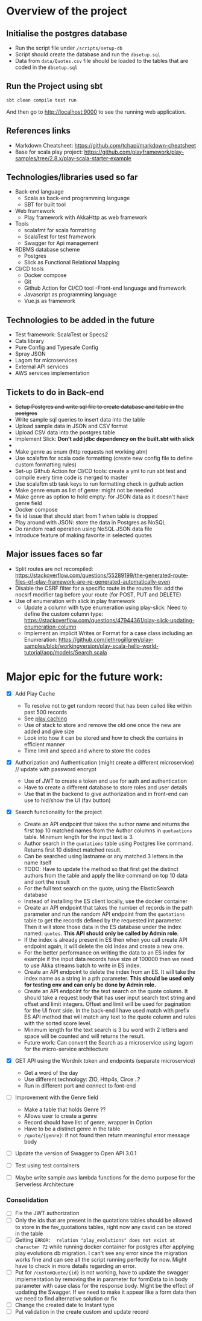 # Overview of the project

## Initialise the postgres database
- Run the script file under `/scripts/setup-db`
- Script should create the database and run the `dbsetup.sql`
- Data from `data/Quotes.csv` file should be loaded to the tables that are coded in the `dbsetup.sql`

## Run the Project using sbt
```bash
sbt clean compile test run
```
And then go to <http://localhost:9000> to see the running web application.

## References links
- Markdown Cheatsheet: https://github.com/tchapi/markdown-cheatsheet
- Base for scala play project: https://github.com/playframework/play-samples/tree/2.8.x/play-scala-starter-example

## Technologies/libraries used so far
- Back-end language
    - Scala as back-end programming language
    - SBT for built tool
- Web framework
    - Play framework with AkkaHttp as web framework
- Tools
    - scalafmt for scala formatting
    - ScalaTest for test framework
    - Swagger for Api management
- RDBMS database scheme
    - Postgres
    - Slick as Functional Relational Mapping
- CI/CD tools
    - Docker compose
    - Git
    - Github Action for CI/CD tool
-Front-end language and framework
    - Javascript as programming language
    - Vue.js as framework

## Technologies to be added in the future
- Test framework: ScalaTest or Specs2
- Cats library
- Pure Config and Typesafe Config
- Spray JSON
- Lagom for microservices 
- External API services 
- AWS services implementation

## Tickets to do in Back-end
- <del>Setup Postgres and write sql file to create database and table in the postgres
- Write sample sql queries to insert data into the table
- Upload sample data in JSON and CSV format 
- Upload CSV data into the postgres table 
- Implement Slick: **Don’t add jdbc dependency on the built.sbt with slick**
- 
- Make genre as enum (http requests not working atm)
- Use scalaftm for scala code formatting (create new config file to define custom formatting rules)
- Set-up Github Action for CI/CD tools: create a yml to run sbt test and compile every time code is merged to master 
- Use scalaftm stb task keys to run formatting check in guthub action </del>
- Make genre enum as list of genre: might not be needed
- Make genre as option to hold empty: for JSON data as it doesn't have genre field
- Docker compose
- fix id issue that should start from 1 when table is dropped
- Play around with JSON: store the data in Postgres as NoSQL 
- Do random read operation using NoSQL JSON data file 
- Introduce feature of making favorite in selected quotes

## Major issues faces so far
- Split routes are not recompiled: https://stackoverflow.com/questions/55289199/the-generated-route-files-of-play-framework-are-re-generated-automatically-even
- Disable the CSRF filter for a specific route in the routes file: add the nocsrf modifier tag before your route (for POST, PUT and DELETE)
- Use of enumeration with slick in play framework
    - Update a column with type enumeration using play-slick: Need to define the custom column type: https://stackoverflow.com/questions/47944361/play-slick-updating-enumeration-column
    - Implement an implicit Writes or Format for a case class including an Enumeration: https://github.com/jethrogillgren/play-samples/blob/workingversion/play-scala-hello-world-tutorial/app/models/Search.scala
    

# Major epic for the future work:
-[x] Add Play Cache
    - To resolve not to get random record that has been called like within past 500 records
    - See [play caching](https://www.playframework.com/documentation/2.8.x/ScalaCache)
    - Use of stack to store and remove the old one once the new are added and give size
    - Look into how it can be stored and how to check the contains in efficient manner 
    - Time limit and speed and where to store the codes
    
-[x] Authorization and Authentication (might create a different microservice) // update with password encrypt
    - Use of JWT to create a token and use for auth and authentication
    - Have to create a different database to store roles and user details
    - Use that in the backend to give authorization and in front-end can use to hid/show the UI (fav button)

-[x] Search functionality for the project
    - Create an API endpoint that takes the author name and returns the first top 10 matched names from the Author columns in `quotaations` table. Minimum length for the input text is 3.  
    - Author search in the `quotations` table using Postgres like command. Returns first 10 distinct matched result. 
    - Can be searched using lastname or any matched 3 letters in the name itself
    - TODO: Have to update the method so that first get the distinct authors from the table and apply the like command on top 10 data and sort the result 
    - For the full text search on the quote, using the ElasticSearch database 
    - Instead of installing the ES client locally, use the docker container 
    - Create an API endpoint that takes the number of records in the path parameter and run the random API endpoint from the `quotations` table to get the records defined by the requested int parameter. Then it will store those data in the ES database under the index named: `quotes`. **This API should only be called by Admin role**. 
    - If the index is already present in ES then when you call create API endpoint again, it will delete the old index and create a new one. 
    - For the better performance on writing the data to an ES index for example if the input data records have size of 100000 then we need to use Akka streams batch to write in ES index. 
    - Create an API endpoint to delete the index from an ES. It will take the index name as a string in a pth parameter. **This should be used only for testing env and can only be done by Admin role.**
    - Create an API endpoint for the text search on the quote column. It should take a request body that has user input search text string and offset and limit integers. Offset and limit will be used for pagination for the UI front side. In the back-end I have used match with prefix ES API method that will match any text to the quote column and rules with the sorted score level. 
    - Minimum length for the text search is 3 bu word with 2 letters and space will be counted and will returns the result.
    - Future work: Can convert the Search as a microservice using lagom for the micro-service architecture 

-[x] GET API using the Wordnik token and endpoints (separate microservice)
    - Get a word of the day 
    - Use different technology: ZIO, Http4s, Circe ..?
    - Run in different port and connect to font-end 

-[ ] Improvement with the Genre field
    - Make a table that holds Genre ??
    - Allows user to create a genre 
    - Record should have list of genre, wrapper in Option
    - Have to be a distinct genre in the table
    - `/quote/{genre}`: if not found then return meaningful error message body

-[ ] Update the version of Swagger to Open API 3.0.1

-[ ] Test using test containers

-[ ] Maybe write sample aws lambda functions for the demo purpose for the Serverless Architecture 

### Consolidation 
-[ ] Fix the JWT authorization 
-[ ] Only the ids that are present in the quotations tables should be allowed to store in the fav_quotations tables, right now any csvid can be stored in the table
-[ ] Getting `ERROR:  relation "play_evolutions" does not exist at character 72` while running docker container for postgres after applying play evolutions db migration. I can't see any error since the migration works fine and can see all the script running perfectly for now. Might have to check in more details regarding an error.  
-[ ] Put for `/customQuote/{id}` is not working, have to update the swagger implementation by removing the in parameter for formData to in body parameter with case class for the response body. Might be the effect of updating the Swagger. If we need to make it appear like a form data then we need to find alternative solution or fix
-[ ] Change the created date to Instant type
-[ ] Put validation in the create custom and update record
